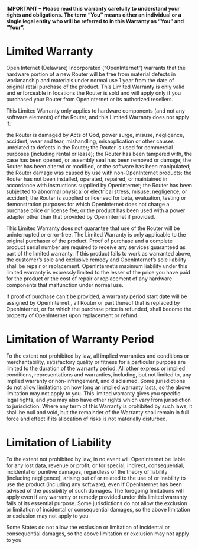 __IMPORTANT – Please read this warranty carefully to understand your rights and obligations. The term “You” means either an individual or a single legal entity who will be referred to in this Warranty as “You” and “Your”.__

 

# Limited Warranty


Open Internet (Delaware) Incorporated (“OpenInternet”) warrants that the hardware portion of a new Router will be free from material defects in workmanship and materials under normal use 1 year from the date of original retail purchase of the product. This Limited Warranty is only valid and enforceable in locations the Router is sold and will apply only if you purchased your Router from OpenInternet or its authorized resellers.


This Limited Warranty only applies to hardware components (and not any software elements) of the Router, and this Limited Warranty does not apply if:

the Router is damaged by Acts of God, power surge, misuse, negligence, accident, wear and tear, mishandling, misapplication or other causes unrelated to defects in the Router;
the Router is used for commercial purposes (including rental or lease);
the Router has been tampered with, the case has been opened, or assembly seal has been removed or damage;
the Router has been altered or modified, or the software has been manipulated;
the Router damage was caused by use with non-OpenInternet products;
the Router has not been installed, operated, repaired, or maintained in accordance with instructions supplied by OpenInternet;
the Router has been subjected to abnormal physical or electrical stress, misuse, negligence, or accident;
the Router is supplied or licensed for beta, evaluation, testing or demonstration purposes for which OpenInternet does not charge a purchase price or license fee; or
the product has been used with a power adapter other than that provided by OpenInternet if provided.
 

This Limited Warranty does not guarantee that use of the Router will be uninterrupted or error-free. The Limited Warranty is only applicable to the original purchaser of the product. Proof of purchase and a complete product serial number are required to receive any services guaranteed as part of the limited warranty. If this product fails to work as warranted above, the customer’s sole and exclusive remedy and OpenInternet’s sole liability shall be repair or replacement. OpenInternet’s maximum liability under this limited warranty is expressly limited to the lesser of the price you have paid for the product or the cost of repair or replacement of any hardware components that malfunction under normal use.

If proof of purchase can't be provided, a warranty period start date will be assigned by OpenInternet., all Router or part thereof that is replaced by OpenInternet, or for which the purchase price is refunded, shall become the property of OpenInternet upon replacement or refund.

 

# Limitation of Warranty Period

To the extent not prohibited by law, all implied warranties and conditions or merchantability, satisfactory quality or fitness for a particular purpose are limited to the duration of the warranty period. All other express or implied conditions, representations and warranties, including, but not limited to, any implied warranty or non-infringement, and disclaimed. Some jurisdictions do not allow limitations on how long an implied warranty lasts, so the above limitation may not apply to you. This limited warranty gives you specific legal rights, and you may also have other rights which vary from jurisdiction to jurisdiction. Where any term of this Warranty is prohibited by such laws, it shall be null and void, but the remainder of the Warranty shall remain in full force and effect if its allocation of risks is not materially disturbed.  

 

# Limitation of Liability

To the extent not prohibited by law, in no event will OpenInternet be liable for any lost data, revenue or profit, or for special, indirect, consequential, incidental or punitive damages, regardless of the theory of liability (including negligence), arising out of or related to the use of or inability to use the product (including any software), even if OpenInternet has been advised of the possibility of such damages. The foregoing limitations will apply even if any warranty or remedy provided under this limited warranty fails of its essential purpose. Some jurisdictions do not allow the exclusion or limitation of incidental or consequential damages, so the above limitation or exclusion may not apply to you.

Some States do not allow the exclusion or limitation of incidental or consequential damages, so the above limitation or exclusion may not apply to you.

 

